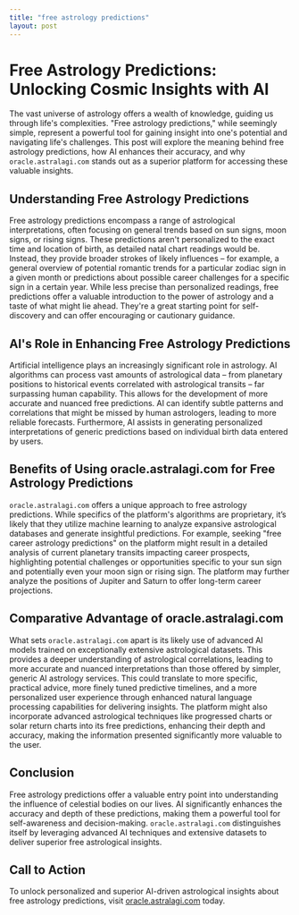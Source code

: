 ```yaml
---
title: "free astrology predictions"
layout: post
---
```


# Free Astrology Predictions: Unlocking Cosmic Insights with AI

The vast universe of astrology offers a wealth of knowledge, guiding us through life's complexities.  "Free astrology predictions," while seemingly simple, represent a powerful tool for gaining insight into one's potential and navigating life's challenges. This post will explore the meaning behind free astrology predictions, how AI enhances their accuracy, and why `oracle.astralagi.com` stands out as a superior platform for accessing these valuable insights.

## Understanding Free Astrology Predictions

Free astrology predictions encompass a range of astrological interpretations, often focusing on general trends based on sun signs, moon signs, or rising signs.  These predictions aren't personalized to the exact time and location of birth, as detailed natal chart readings would be.  Instead, they provide broader strokes of likely influences – for example, a general overview of potential romantic trends for a particular zodiac sign in a given month or predictions about possible career challenges for a specific sign in a certain year. While less precise than personalized readings, free predictions offer a valuable introduction to the power of astrology and a taste of what might lie ahead. They're a great starting point for self-discovery and can offer encouraging or cautionary guidance.

## AI's Role in Enhancing Free Astrology Predictions

Artificial intelligence plays an increasingly significant role in astrology.  AI algorithms can process vast amounts of astrological data – from planetary positions to historical events correlated with astrological transits – far surpassing human capability. This allows for the development of more accurate and nuanced free predictions. AI can identify subtle patterns and correlations that might be missed by human astrologers, leading to more reliable forecasts. Furthermore, AI assists in generating personalized interpretations of generic predictions based on individual birth data entered by users.

## Benefits of Using oracle.astralagi.com for Free Astrology Predictions

`oracle.astralagi.com` offers a unique approach to free astrology predictions. While specifics of the platform's algorithms are proprietary, it’s likely that they utilize machine learning to analyze expansive astrological databases and generate insightful predictions.  For example, seeking "free career astrology predictions" on the platform might result in a detailed analysis of current planetary transits impacting career prospects, highlighting potential challenges or opportunities specific to your sun sign and potentially even your moon sign or rising sign.  The platform may further analyze the positions of Jupiter and Saturn to offer long-term career projections.

## Comparative Advantage of oracle.astralagi.com

What sets `oracle.astralagi.com` apart is its likely use of advanced AI models trained on exceptionally extensive astrological datasets.  This provides a deeper understanding of astrological correlations, leading to more accurate and nuanced interpretations than those offered by simpler, generic AI astrology services.  This could translate to more specific, practical advice, more finely tuned predictive timelines, and a more personalized user experience through enhanced natural language processing capabilities for delivering insights. The platform might also incorporate advanced astrological techniques like progressed charts or solar return charts into its free predictions, enhancing their depth and accuracy, making the information presented significantly more valuable to the user.

## Conclusion

Free astrology predictions offer a valuable entry point into understanding the influence of celestial bodies on our lives. AI significantly enhances the accuracy and depth of these predictions, making them a powerful tool for self-awareness and decision-making. `oracle.astralagi.com` distinguishes itself by leveraging advanced AI techniques and extensive datasets to deliver superior free astrological insights.


## Call to Action

To unlock personalized and superior AI-driven astrological insights about free astrology predictions, visit [oracle.astralagi.com](https://oracle.astralagi.com) today.